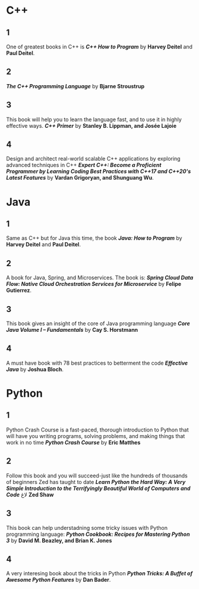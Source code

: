 # C++
## 1 
One of greatest books in C++ is **_C++ How to Program_** by **Harvey Deitel** and **Paul Deitel**.

## 2
**_The C++ Programming Language_** by **Bjarne Stroustrup**
## 3
This book will help you to learn the language fast, and to use it in highly effective ways. **_C++ Primer_** by **Stanley B. Lippman, and Josée Lajoie**

## 4

Design and architect real-world scalable C++ applications by exploring advanced techniques in C++ **_Expert C++: Become a Proficient Programmer by Learning Coding Best Practices with C++17 and C++20's Latest Features_** by **Vardan Grigoryan, and Shunguang Wu**.


# Java
## 1 
Same as C++ but for Java this time, the book **_Java: How to Program_** by **Harvey Deitel** and **Paul Deitel**.

## 2
A book for Java, Spring, and Microservices. The book is: **_Spring Cloud Data Flow: Native Cloud Orchestration Services for Microservice_** by **Felipe Gutierrez**.

## 3 

This book gives an insight of the core of Java programming language **_Core Java Volume I – Fundamentals_** by **Cay S. Horstmann**

## 4 
A must have book with 78 best practices to betterment the code **_Effective Java_** by **Joshua Bloch**.

# Python 

## 1 
Python Crash Course is a fast-paced, thorough introduction to Python that will have you writing programs, solving problems, and making things that work in no time **_Python Crash Course_** by **Eric Matthes**

## 2

Follow this book and you will succeed-just like the hundreds of thousands of beginners Zed has taught to date **_Learn Python the Hard Way: A Very Simple Introduction to the Terrifyingly Beautiful World of Computers and Code_** لاغ **Zed Shaw**

## 3
This book can help understadning some tricky issues with Python programming language: **_Python Cookbook: Recipes for Mastering Python 3_** by **David M. Beazley, and Brian K. Jones**

## 4 
A very interesing book about the tricks in Python **_Python Tricks: A Buffet of Awesome Python Features_** by **Dan Bader**.
